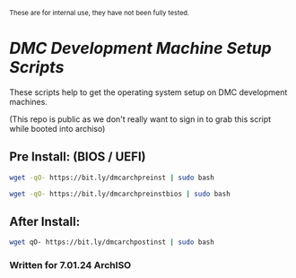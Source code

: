<sub>These are for internal use, they have not been fully tested.</sub>
# *DMC Development Machine Setup Scripts*

These scripts help to get the operating system setup on DMC development machines.

(This repo is public as we don't really want to sign in to grab this script while booted into archiso)


## Pre Install: (BIOS / UEFI)
```bash
wget -qO- https://bit.ly/dmcarchpreinst | sudo bash
```
```bash
wget -qO- https://bit.ly/dmcarchpreinstbios | sudo bash
```

## After Install:
```bash
wget qO- https://bit.ly/dmcarchpostinst | sudo bash
```


### Written for 7.01.24 ArchISO
